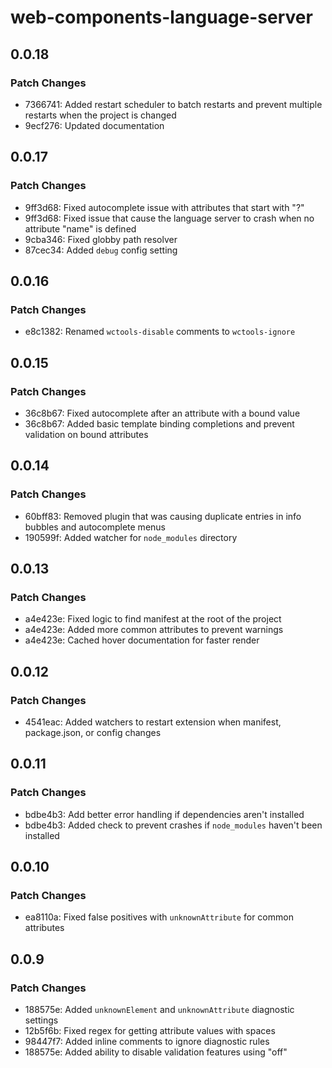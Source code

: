 # web-components-language-server

## 0.0.18

### Patch Changes

- 7366741: Added restart scheduler to batch restarts and prevent multiple restarts when the project is changed
- 9ecf276: Updated documentation

## 0.0.17

### Patch Changes

- 9ff3d68: Fixed autocomplete issue with attributes that start with "?"
- 9ff3d68: Fixed issue that cause the language server to crash when no attribute "name" is defined
- 9cba346: Fixed globby path resolver
- 87cec34: Added `debug` config setting

## 0.0.16

### Patch Changes

- e8c1382: Renamed `wctools-disable` comments to `wctools-ignore`

## 0.0.15

### Patch Changes

- 36c8b67: Fixed autocomplete after an attribute with a bound value
- 36c8b67: Added basic template binding completions and prevent validation on bound attributes

## 0.0.14

### Patch Changes

- 60bff83: Removed plugin that was causing duplicate entries in info bubbles and autocomplete menus
- 190599f: Added watcher for `node_modules` directory

## 0.0.13

### Patch Changes

- a4e423e: Fixed logic to find manifest at the root of the project
- a4e423e: Added more common attributes to prevent warnings
- a4e423e: Cached hover documentation for faster render

## 0.0.12

### Patch Changes

- 4541eac: Added watchers to restart extension when manifest, package.json, or config changes

## 0.0.11

### Patch Changes

- bdbe4b3: Add better error handling if dependencies aren't installed
- bdbe4b3: Added check to prevent crashes if `node_modules` haven't been installed

## 0.0.10

### Patch Changes

- ea8110a: Fixed false positives with `unknownAttribute` for common attributes

## 0.0.9

### Patch Changes

- 188575e: Added `unknownElement` and `unknownAttribute` diagnostic settings
- 12b5f6b: Fixed regex for getting attribute values with spaces
- 98447f7: Added inline comments to ignore diagnostic rules
- 188575e: Added ability to disable validation features using "off"
